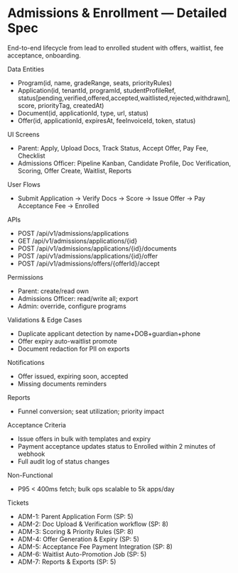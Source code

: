 # Admissions & Enrollment — Detailed Spec

End-to-end lifecycle from lead to enrolled student with offers, waitlist, fee acceptance, onboarding.

Data Entities
- Program(id, name, gradeRange, seats, priorityRules)
- Application(id, tenantId, programId, studentProfileRef, status[pending,verified,offered,accepted,waitlisted,rejected,withdrawn], score, priorityTag, createdAt)
- Document(id, applicationId, type, url, status)
- Offer(id, applicationId, expiresAt, feeInvoiceId, token, status)

UI Screens
- Parent: Apply, Upload Docs, Track Status, Accept Offer, Pay Fee, Checklist
- Admissions Officer: Pipeline Kanban, Candidate Profile, Doc Verification, Scoring, Offer Create, Waitlist, Reports

User Flows
- Submit Application → Verify Docs → Score → Issue Offer → Pay Acceptance Fee → Enrolled

APIs
- POST /api/v1/admissions/applications
- GET /api/v1/admissions/applications/{id}
- POST /api/v1/admissions/applications/{id}/documents
- POST /api/v1/admissions/applications/{id}/offer
- POST /api/v1/admissions/offers/{offerId}/accept

Permissions
- Parent: create/read own
- Admissions Officer: read/write all; export
- Admin: override, configure programs

Validations & Edge Cases
- Duplicate applicant detection by name+DOB+guardian+phone
- Offer expiry auto-waitlist promote
- Document redaction for PII on exports

Notifications
- Offer issued, expiring soon, accepted
- Missing documents reminders

Reports
- Funnel conversion; seat utilization; priority impact

Acceptance Criteria
- Issue offers in bulk with templates and expiry
- Payment acceptance updates status to Enrolled within 2 minutes of webhook
- Full audit log of status changes

Non-Functional
- P95 < 400ms fetch; bulk ops scalable to 5k apps/day

Tickets
- ADM-1: Parent Application Form (SP: 5)
- ADM-2: Doc Upload & Verification workflow (SP: 8)
- ADM-3: Scoring & Priority Rules (SP: 8)
- ADM-4: Offer Generation & Expiry (SP: 5)
- ADM-5: Acceptance Fee Payment Integration (SP: 8)
- ADM-6: Waitlist Auto-Promotion Job (SP: 5)
- ADM-7: Reports & Exports (SP: 5)

